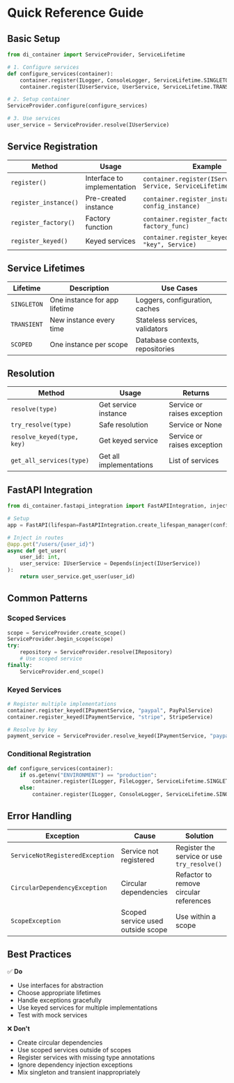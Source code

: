 # Quick Reference Guide

## Basic Setup

```python
from di_container import ServiceProvider, ServiceLifetime

# 1. Configure services
def configure_services(container):
    container.register(ILogger, ConsoleLogger, ServiceLifetime.SINGLETON)
    container.register(IUserService, UserService, ServiceLifetime.TRANSIENT)

# 2. Setup container
ServiceProvider.configure(configure_services)

# 3. Use services
user_service = ServiceProvider.resolve(IUserService)
```

## Service Registration

| Method | Usage | Example |
|--------|-------|---------|
| `register()` | Interface to implementation | `container.register(IService, Service, ServiceLifetime.SINGLETON)` |
| `register_instance()` | Pre-created instance | `container.register_instance(IConfig, config_instance)` |
| `register_factory()` | Factory function | `container.register_factory(IService, factory_func)` |
| `register_keyed()` | Keyed services | `container.register_keyed(IService, "key", Service)` |

## Service Lifetimes

| Lifetime | Description | Use Cases |
|----------|-------------|-----------|
| `SINGLETON` | One instance for app lifetime | Loggers, configuration, caches |
| `TRANSIENT` | New instance every time | Stateless services, validators |
| `SCOPED` | One instance per scope | Database contexts, repositories |

## Resolution

| Method | Usage | Returns |
|--------|-------|---------|
| `resolve(type)` | Get service instance | Service or raises exception |
| `try_resolve(type)` | Safe resolution | Service or None |
| `resolve_keyed(type, key)` | Get keyed service | Service or raises exception |
| `get_all_services(type)` | Get all implementations | List of services |

## FastAPI Integration

```python
from di_container.fastapi_integration import FastAPIIntegration, inject

# Setup
app = FastAPI(lifespan=FastAPIIntegration.create_lifespan_manager(configure_services))

# Inject in routes
@app.get("/users/{user_id}")
async def get_user(
    user_id: int,
    user_service: IUserService = Depends(inject(IUserService))
):
    return user_service.get_user(user_id)
```

## Common Patterns

### Scoped Services

```python
scope = ServiceProvider.create_scope()
ServiceProvider.begin_scope(scope)
try:
    repository = ServiceProvider.resolve(IRepository)
    # Use scoped service
finally:
    ServiceProvider.end_scope()
```

### Keyed Services

```python
# Register multiple implementations
container.register_keyed(IPaymentService, "paypal", PayPalService)
container.register_keyed(IPaymentService, "stripe", StripeService)

# Resolve by key
payment_service = ServiceProvider.resolve_keyed(IPaymentService, "paypal")
```

### Conditional Registration

```python
def configure_services(container):
    if os.getenv("ENVIRONMENT") == "production":
        container.register(ILogger, FileLogger, ServiceLifetime.SINGLETON)
    else:
        container.register(ILogger, ConsoleLogger, ServiceLifetime.SINGLETON)
```

## Error Handling

| Exception | Cause | Solution |
|-----------|--------|----------|
| `ServiceNotRegisteredException` | Service not registered | Register the service or use `try_resolve()` |
| `CircularDependencyException` | Circular dependencies | Refactor to remove circular references |
| `ScopeException` | Scoped service used outside scope | Use within a scope |

## Best Practices

✅ **Do**

- Use interfaces for abstraction
- Choose appropriate lifetimes
- Handle exceptions gracefully
- Use keyed services for multiple implementations
- Test with mock services

❌ **Don't**

- Create circular dependencies
- Use scoped services outside of scopes
- Register services with missing type annotations
- Ignore dependency injection exceptions
- Mix singleton and transient inappropriately
